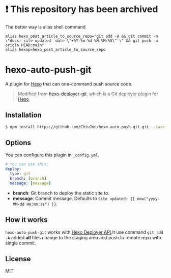 # :exclamation: **This repository has been archived**
The better way is alias shell command
```shell
alias hexo_post_article_to_source_repo="git add -A && git commit -m \"docs: site updated `date \"+%Y-%m-%d %H:%M:%S\"`\" && git push -u origin HEAD:main"
alias hexop=hexo_post_article_to_source_repo
```

# hexo-auto-push-git
A plugin for [Hexo] that can one-command push source code.  

> Modified from [hexo-deployer-git], which is a Git deployer plugin for [Hexo].

## Installation

``` bash
$ npm install https://github.com/ChiuJun/hexo-auto-push-git.git --save-dev
```

## Options

You can configure this plugin in `_config.yml`.

``` yaml
# You can use this:
deploy:
  type: git
  branch: [branch]
  message: [message]

```

- **branch**: Git branch to deploy the static site to.
- **message**: Commit message. Defaults to `Site updated: {{ now("yyyy-MM-dd HH:mm:ss") }}`.

## How it works

`hexo-auto-push-git` works with [Hexo Deployer API].It use command `git add -A` added **all** files change to the staging area and push to remote repo with single commit.

## License

MIT

[Hexo]: https://hexo.io/
[hexo-deployer-git]: https://github.com/hexojs/hexo-deployer-git
[Hexo Deployer API]: https://hexo.io/api/deployer.html
